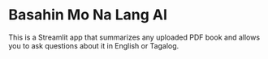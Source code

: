 # Basahin Mo Na Lang AI

This is a Streamlit app that summarizes any uploaded PDF book and allows you to ask questions about it in English or Tagalog.
